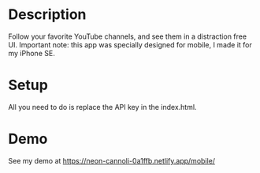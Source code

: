 <h1>Description</h1>
Follow your favorite YouTube channels, and see them in a distraction free UI.
Important note: this app was specially designed for mobile, I made it for my iPhone SE.

<h1>Setup</h1>
All you need to do is replace the API key in the index.html.

<h1>Demo</h1>
See my demo at <a href="https://neon-cannoli-0a1ffb.netlify.app/">https://neon-cannoli-0a1ffb.netlify.app/mobile/  </a>
